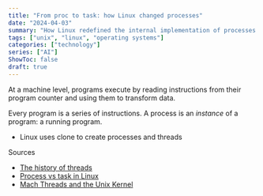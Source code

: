 ```yaml
---
title: "From proc to task: how Linux changed processes"
date: "2024-04-03"
summary: "How Linux redefined the internal implementation of processes and threads around memory mappings."
tags: ["unix", "linux", "operating systems"]
categories: ["technology"]
series: ["AI"]
ShowToc: false
draft: true
---
```


At a machine level, programs execute by reading instructions from their program counter and using them to transform data.

Every program is a series of instructions. A process is an *instance* of a program: a running program.

- Linux uses clone to create processes and threads

Sources

- [The history of threads](http://www.serpentine.com/blog/threads-faq/the-history-of-threads/)
- [Process vs task in Linux](https://blog.purestorage.com/purely-informational/task-vs-process-in-linux/)
- [Mach Threads and the Unix Kernel](http://shelf2.library.cmu.edu/Tech/18966772.pdf)
